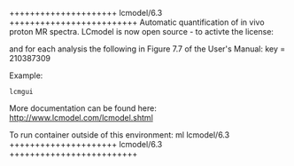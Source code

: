 

+++++++++++++++++++++ lcmodel/6.3 +++++++++++++++++++++++++
Automatic quantification of in vivo proton MR spectra. LCmodel is now open source - to activte the license:


and for each analysis the following in Figure 7.7 of the User's Manual:
  key = 210387309

Example:
```
lcmgui
```

More documentation can be found here: http://www.lcmodel.com/lcmodel.shtml

To run container outside of this environment: ml lcmodel/6.3
+++++++++++++++++++++ lcmodel/6.3 +++++++++++++++++++++++++

